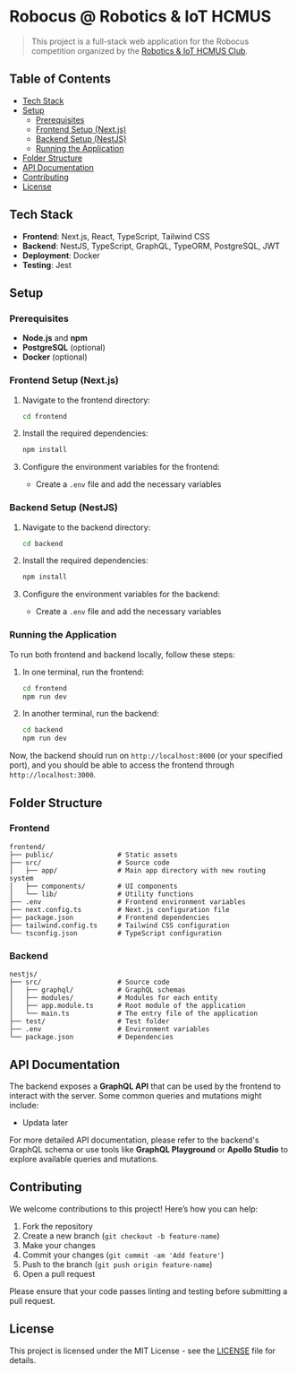 # Robocus @ Robotics & IoT HCMUS

> This project is a full-stack web application for the Robocus competition organized by the [Robotics & IoT HCMUS Club](https://robotics.hcmus.edu.vn/).


## Table of Contents
- [Tech Stack](#tech-stack)
- [Setup](#setup)
  - [Prerequisites](#prerequisites)
  - [Frontend Setup (Next.js)](#frontend-setup-nextjs)
  - [Backend Setup (NestJS)](#backend-setup-nestjs)
  - [Running the Application](#running-the-application)
- [Folder Structure](#folder-structure)
- [API Documentation](#api-documentation)
- [Contributing](#contributing)
- [License](#license)

## Tech Stack

- **Frontend**: Next.js, React, TypeScript, Tailwind CSS
- **Backend**: NestJS, TypeScript, GraphQL, TypeORM, PostgreSQL, JWT
- **Deployment**: Docker
- **Testing**: Jest

## Setup

### Prerequisites

- **Node.js** and **npm**
- **PostgreSQL** (optional)
- **Docker** (optional)

### Frontend Setup (Next.js)

1. Navigate to the frontend directory:
    ```bash
    cd frontend
    ```

2. Install the required dependencies:
    ```bash
    npm install
    ```

3. Configure the environment variables for the frontend:
    - Create a `.env` file and add the necessary variables

### Backend Setup (NestJS)

1. Navigate to the backend directory:
    ```bash
    cd backend
    ```

2. Install the required dependencies:
    ```bash
    npm install
    ```

3. Configure the environment variables for the backend:
    - Create a `.env` file and add the necessary variables

### Running the Application

To run both frontend and backend locally, follow these steps:
1. In one terminal, run the frontend:
   ```bash
   cd frontend
   npm run dev
   ```

2. In another terminal, run the backend:
   ```bash
   cd backend
   npm run dev
   ```

Now, the backend should run on `http://localhost:8000` (or your specified port), and you should be able to access the frontend through `http://localhost:3000`.

## Folder Structure

### Frontend

```
frontend/
├── public/                # Static assets
├── src/                   # Source code
│   ├── app/               # Main app directory with new routing system
│   ├── components/        # UI components
│   └── lib/               # Utility functions
├── .env                   # Frontend environment variables
├── next.config.ts         # Next.js configuration file
├── package.json           # Frontend dependencies
├── tailwind.config.ts     # Tailwind CSS configuration
└── tsconfig.json          # TypeScript configuration
```

### Backend

```
nestjs/
├── src/                   # Source code
│   ├── graphql/           # GraphQL schemas
│   ├── modules/           # Modules for each entity
│   ├── app.module.ts      # Root module of the application
│   └── main.ts            # The entry file of the application
├── test/                  # Test folder
├── .env                   # Environment variables
└── package.json           # Dependencies
```

## API Documentation

The backend exposes a **GraphQL API** that can be used by the frontend to interact with the server. Some common queries and mutations might include:

- Updata later

For more detailed API documentation, please refer to the backend's GraphQL schema or use tools like **GraphQL Playground** or **Apollo Studio** to explore available queries and mutations.


## Contributing

We welcome contributions to this project! Here’s how you can help:

1. Fork the repository
2. Create a new branch (`git checkout -b feature-name`)
3. Make your changes
4. Commit your changes (`git commit -am 'Add feature'`)
5. Push to the branch (`git push origin feature-name`)
6. Open a pull request

Please ensure that your code passes linting and testing before submitting a pull request.

## License

This project is licensed under the MIT License - see the [LICENSE](LICENSE) file for details.

